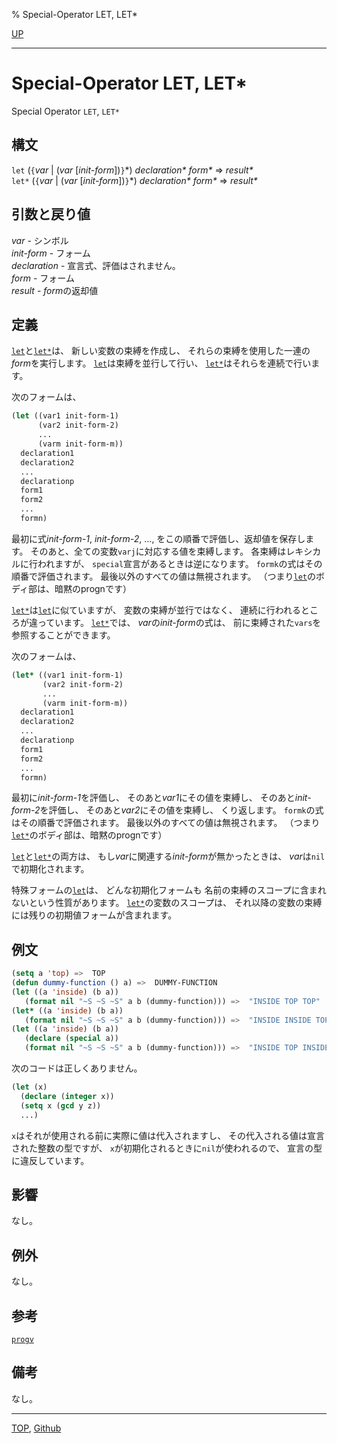 % Special-Operator LET, LET\*

[UP](5.3.html)  

---

# Special-Operator LET, LET\*


Special Operator `LET`, `LET*`


## 構文

`let` (`{`*var* | (*var* [*init-form*])`}`\*) *declaration\** *form\** => *result\**  
`let*` (`{`*var* | (*var* [*init-form*])`}`\*) *declaration\** *form\** => *result\**


## 引数と戻り値

*var* - シンボル  
*init-form* - フォーム  
*declaration* - 宣言式、評価はされません。  
*form* - フォーム  
*result* - *form*の返却値


## 定義

[`let`](5.3.let.html)と[`let*`](5.3.let.html)は、
新しい変数の束縛を作成し、
それらの束縛を使用した一連の*form*を実行します。
[`let`](5.3.let.html)は束縛を並行して行い、
[`let*`](5.3.let.html)はそれらを連続で行います。

次のフォームは、

```lisp
(let ((var1 init-form-1)
      (var2 init-form-2)
      ...
      (varm init-form-m))
  declaration1
  declaration2
  ...
  declarationp
  form1
  form2
  ...
  formn)
```

最初に式*init-form-1*, *init-form-2*, ...,
をこの順番で評価し、返却値を保存します。
そのあと、全ての変数`varj`に対応する値を束縛します。
各束縛はレキシカルに行われますが、
`special`宣言があるときは逆になります。
`formk`の式はその順番で評価されます。
最後以外のすべての値は無視されます。
（つまり[`let`](5.3.let.html)のボディ部は、暗黙のprognです）

[`let*`](5.3.let.html)は[`let`](5.3.let.html)に似ていますが、
変数の束縛が並行ではなく、
連続に行われるところが違っています。
[`let*`](5.3.let.html)では、 *var*の*init-form*の式は、
前に束縛された`vars`を参照することができます。

次のフォームは、

```lisp
(let* ((var1 init-form-1)
       (var2 init-form-2)
       ...
       (varm init-form-m))
  declaration1
  declaration2
  ...
  declarationp
  form1
  form2
  ...
  formn)
```

最初に*init-form-1*を評価し、
そのあと*var1*にその値を束縛し、
そのあと*init-form-2*を評価し、
そのあと*var2*にその値を束縛し、
くり返します。
`formk`の式はその順番で評価されます。
最後以外のすべての値は無視されます。
（つまり[`let*`](5.3.let.html)のボディ部は、暗黙のprognです）

[`let`](5.3.let.html)と[`let*`](5.3.let.html)の両方は、
もし*var*に関連する*init-form*が無かったときは、
*var*は`nil`で初期化されます。

特殊フォームの[`let`](5.3.let.html)は、
どんな初期化フォームも
名前の束縛のスコープに含まれないという性質があります。
[`let*`](5.3.let.html)の変数のスコープは、
それ以降の変数の束縛には残りの初期値フォームが含まれます。


## 例文

```lisp
(setq a 'top) =>  TOP
(defun dummy-function () a) =>  DUMMY-FUNCTION
(let ((a 'inside) (b a))
   (format nil "~S ~S ~S" a b (dummy-function))) =>  "INSIDE TOP TOP" 
(let* ((a 'inside) (b a))
   (format nil "~S ~S ~S" a b (dummy-function))) =>  "INSIDE INSIDE TOP" 
(let ((a 'inside) (b a))
   (declare (special a))
   (format nil "~S ~S ~S" a b (dummy-function))) =>  "INSIDE TOP INSIDE"
```

次のコードは正しくありません。

```lisp
(let (x)
  (declare (integer x))
  (setq x (gcd y z))
  ...)
```

`x`はそれが使用される前に実際に値は代入されますし、
その代入される値は宣言された整数の型ですが、
`x`が初期化されるときに`nil`が使われるので、
宣言の型に違反しています。


## 影響

なし。


## 例外

なし。


## 参考

[`progv`](5.3.progv.html)


## 備考

なし。


---
[TOP](index.html),  [Github](https://github.com/nptcl/npt-japanese)


